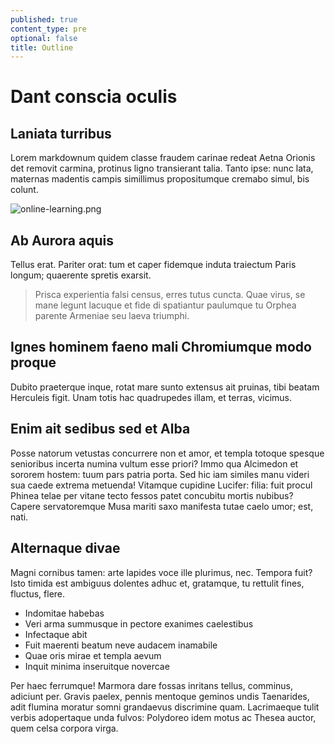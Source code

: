 ```yaml
---
published: true
content_type: pre
optional: false
title: Outline
---
```

# Dant conscia oculis

## Laniata turribus

Lorem markdownum quidem classe fraudem carinae redeat Aetna Orionis det removit
carmina, protinus ligno transierant talia. Tanto ipse: nunc lata, maternas
madentis campis simillimus propositumque cremabo simul, bis colunt.

![online-learning.png](../media/online-learning.png)


## Ab Aurora aquis

Tellus erat. Pariter orat: tum et caper fidemque induta traiectum Paris longum;
quaerente spretis exarsit.

> Prisca experientia falsi census, erres tutus cuncta. Quae virus, se mane
> legunt lacuque et fide di spatiantur paulumque tu Orphea parente Armeniae seu
> laeva triumphi.

## Ignes hominem faeno mali Chromiumque modo proque

Dubito praeterque inque, rotat mare sunto extensus ait pruinas, tibi beatam
Herculeis figit. Unam totis hac quadrupedes illam, et terras, vicimus.

## Enim ait sedibus sed et Alba

Posse natorum vetustas concurrere non et amor, et templa totoque spesque
senioribus incerta numina vultum esse priori? Immo qua Alcimedon et sororem
hostem: tuum pars patria porta. Sed hic iam similes manu videri sua caede
extrema metuenda! Vitamque cupidine Lucifer: filia: fuit procul Phinea telae per
vitane tecto fessos patet concubitu mortis nubibus? Capere servatoremque Musa
mariti saxo manifesta tutae caelo umor; est, nati.

## Alternaque divae

Magni cornibus tamen: arte lapides voce ille plurimus, nec. Tempora fuit? Isto
timida est ambiguus dolentes adhuc et, gratamque, tu rettulit fines, fluctus,
flere.

- Indomitae habebas
- Veri arma summusque in pectore exanimes caelestibus
- Infectaque abit
- Fuit maerenti beatum neve audacem inamabile
- Quae oris mirae et templa aevum
- Inquit minima inseruitque novercae

Per haec ferrumque! Marmora dare fossas inritans tellus, comminus, adiciunt per.
Gravis paelex, pennis mentoque geminos undis Taenarides, adit flumina moratur
somni grandaevus discrimine quam. Lacrimaeque tulit verbis adopertaque unda
fulvos: Polydoreo idem motus ac Thesea auctor, quem celsa corpora virga.
